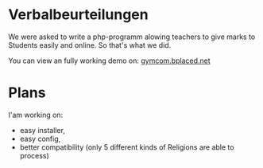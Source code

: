 # Verbalbeurteilungen
We were asked to write a php-programm alowing teachers to give marks to Students easily and online.
So that's what we did.

You can view an fully working demo on:
<a href="//gymcom.bplaced.net">gymcom.bplaced.net</a>

# Plans
I'am working on:
  - easy installer,
  - easy config,
  - better compatibility (only 5 different kinds of Religions are able to process)

